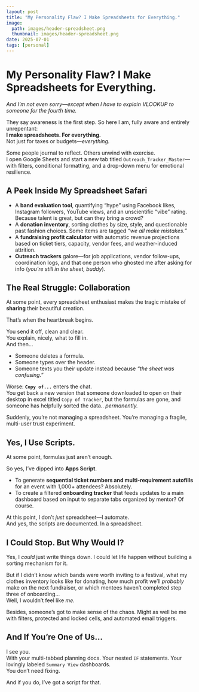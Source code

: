 ```yaml
---
layout: post
title: "My Personality Flaw? I Make Spreadsheets for Everything."
image: 
  path: images/header-spreadsheet.png
  thumbnail: images/header-spreadsheet.png
date: 2025-07-01
tags: [personal]
---
```


# My Personality Flaw? I Make Spreadsheets for Everything.  
*And I’m not even sorry—except when I have to explain VLOOKUP to someone for the fourth time.*

They say awareness is the first step. So here I am, fully aware and entirely unrepentant:  
**I make spreadsheets. For everything.**  
Not just for taxes or budgets—*everything.*

Some people journal to reflect. Others unwind with exercise.  
I open Google Sheets and start a new tab titled `Outreach_Tracker_Master`—with filters, conditional formatting, and a drop-down menu for emotional resilience.


## A Peek Inside My Spreadsheet Safari

- A **band evaluation tool**, quantifying “hype” using Facebook likes, Instagram followers, YouTube views, and an unscientific “vibe” rating. Because talent is great, but can they bring a crowd?
- A **donation inventory**, sorting clothes by size, style, and questionable past fashion choices. Some items are tagged *“we all make mistakes.”*
- A **fundraising profit calculator** with automatic revenue projections based on ticket tiers, capacity, vendor fees, and weather-induced attrition.
- **Outreach trackers** galore—for job applications, vendor follow-ups, coordination logs, and that one person who ghosted me after asking for info (*you're still in the sheet, buddy*).


## The Real Struggle: Collaboration

At some point, every spreadsheet enthusiast makes the tragic mistake of **sharing** their beautiful creation.

That’s when the heartbreak begins.

You send it off, clean and clear.  
You explain, nicely, what to fill in.  
And then…

- Someone deletes a formula.  
- Someone types over the header.  
- Someone texts you their update instead because *“the sheet was confusing.”*

Worse: **`Copy of...`** enters the chat.  
You get back a new version that someone downloaded to open on their desktop in excel titled `Copy of Tracker`, but the formulas are gone, and someone has helpfully sorted the data.. *permanently.*

Suddenly, you’re not managing a spreadsheet. You’re managing a fragile, multi-user trust experiment.


## Yes, I Use Scripts.

At some point, formulas just aren’t enough.

So yes, I’ve dipped into **Apps Script**.

- To generate **sequential ticket numbers and multi-requirement autofills** for an event with 1,000+ attendees? Absolutely.  
- To create a filtered **onboarding tracker** that feeds updates to a main dashboard based on input to separate tabs organized by mentor? Of course.

At this point, I don’t *just* spreadsheet—I automate.  
And yes, the scripts are documented. In a spreadsheet.


## I Could Stop. But Why Would I?

Yes, I *could* just write things down. I could let life happen without building a sorting mechanism for it.

But if I didn’t know which bands were worth inviting to a festival, what my clothes inventory looks like for donating, how much profit we’ll *probably* make on the next fundraiser, or which mentees haven’t completed step three of onboarding...  
Well, I wouldn’t feel like *me.*

Besides, someone’s got to make sense of the chaos. Might as well be me with filters, protected and locked cells, and automated email triggers.


## And If You’re One of Us...

I see you.  
With your multi-tabbed planning docs. Your nested `IF` statements. Your lovingly labeled `Summary View` dashboards.  
You don’t need fixing.

And if you do, I’ve got a script for that.

